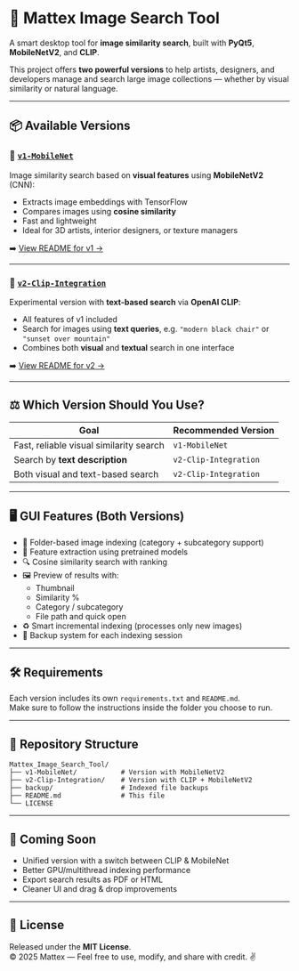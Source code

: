 # 🧠 Mattex Image Search Tool

A smart desktop tool for **image similarity search**, built with **PyQt5**, **MobileNetV2**, and **CLIP**.

This project offers **two powerful versions** to help artists, designers, and developers manage and search large image collections — whether by visual similarity or natural language.

---

## 📦 Available Versions

### 🔹 [`v1-MobileNet`](./v1-MobileNet)

Image similarity search based on **visual features** using **MobileNetV2** (CNN):

- Extracts image embeddings with TensorFlow
- Compares images using **cosine similarity**
- Fast and lightweight
- Ideal for 3D artists, interior designers, or texture managers

➡️ [View README for v1 →](./v1-MobileNet/README.md)

---

### 🔹 [`v2-Clip-Integration`](./v2-Clip-Integration)

Experimental version with **text-based search** via **OpenAI CLIP**:

- All features of v1 included
- Search for images using **text queries**, e.g. `"modern black chair"` or `"sunset over mountain"`
- Combines both **visual** and **textual** search in one interface

➡️ [View README for v2 →](./v2-Clip-Integration/README.md)

---

## ⚖️ Which Version Should You Use?

| Goal                                 | Recommended Version     |
|--------------------------------------|--------------------------|
| Fast, reliable visual similarity search | `v1-MobileNet`           |
| Search by **text description**         | `v2-Clip-Integration`    |
| Both visual and text-based search      | `v2-Clip-Integration`    |

---

## 🖥️ GUI Features (Both Versions)

- 📁 Folder-based image indexing (category + subcategory support)
- 🧠 Feature extraction using pretrained models
- 🔍 Cosine similarity search with ranking
- 🖼️ Preview of results with:
  - Thumbnail
  - Similarity %
  - Category / subcategory
  - File path and quick open
- ♻️ Smart incremental indexing (processes only new images)
- 💾 Backup system for each indexing session

---

## 🛠️ Requirements

Each version includes its own `requirements.txt` and `README.md`.  
Make sure to follow the instructions inside the folder you choose to run.

---

## 📂 Repository Structure

```
Mattex_Image_Search_Tool/
├── v1-MobileNet/           # Version with MobileNetV2
├── v2-Clip-Integration/    # Version with CLIP + MobileNetV2
├── backup/                 # Indexed file backups
├── README.md               # This file
└── LICENSE
```

---

## 🔭 Coming Soon

- Unified version with a switch between CLIP & MobileNet
- Better GPU/multithread indexing performance
- Export search results as PDF or HTML
- Cleaner UI and drag & drop improvements

---

## 📄 License

Released under the **MIT License**.  
© 2025 Mattex — Feel free to use, modify, and share with credit. ✌️
